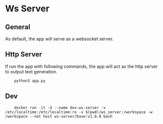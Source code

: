 # Ws Server

## General

As default, the app will serve as a websocket server.

## Http Server

If run the app with following commands, the app will act as the http server to output text generation.

``` Bash
    python3 app.py
```

## Dev
```
    docker run -it -d --name dev-ws-server -v /etc/localtime:/etc/localtime:ro -v $(pwd)/ws_server:/workspace -w /workspace --net host ws-server/base:v1.0.0 bash
```
